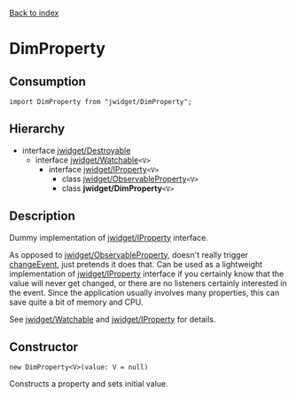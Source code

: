 [Back to index](../README.md)

# DimProperty

## Consumption

	import DimProperty from "jwidget/DimProperty";

## Hierarchy

* interface [jwidget/Destroyable](Destroyable.md)
	* interface [jwidget/Watchable](Watchable.md)`<V>`
		* interface [jwidget/IProperty](IProperty.md)`<V>`
			* class [jwidget/ObservableProperty](ObservableProperty.md)`<V>`
			* class **jwidget/DimProperty**`<V>`

## Description

Dummy implementation of [jwidget/IProperty](IProperty.md) interface.

As opposed to [jwidget/ObservableProperty](ObservableProperty.md), doesn't really trigger [changeEvent](Watchable.md#changeevent), just pretends it does that. Can be used as a lightweight implementation of [jwidget/IProperty](IProperty.md) interface if you certainly know that the value will never get changed, or there are no listeners certainly interested in the event. Since the application usually involves many properties, this can save quite a bit of memory and CPU.

See [jwidget/Watchable](Watchable.md) and [jwidget/IProperty](IProperty.md) for details.

## Constructor

	new DimProperty<V>(value: V = null)

Constructs a property and sets initial value.
